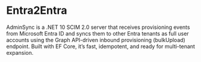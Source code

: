 # Entra2Entra
AdminSync is a .NET 10 SCIM 2.0 server that receives provisioning events from Microsoft Entra ID and syncs them to other Entra tenants as full user accounts using the Graph API-driven inbound provisioning (bulkUpload) endpoint. Built with EF Core, it’s fast, idempotent, and ready for multi-tenant expansion.
